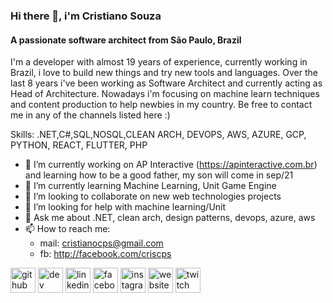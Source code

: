### Hi there 👋, i'm Cristiano Souza
#### A passionate software architect from São Paulo, Brazil
I'm a developer with almost 19 years of experience, currently working in Brazil, i love to build new things and try new tools and languages.
Over the last 8 years i've been working as Software Architect and currently acting as Head of Architecture.
Nowadays i'm focusing on machine learn techniques and content production to help newbies in my country.
Be free to contact me in any of the channels listed here :)


Skills: .NET,C#,SQL,NOSQL,CLEAN ARCH, DEVOPS, AWS, AZURE, GCP, PYTHON, REACT, FLUTTER, PHP

- 🔭 I’m currently working on AP Interactive (https://apinteractive.com.br) and learning how to be a good father, my son will come in sep/21 
- 🌱 I’m currently learning Machine Learning, Unit Game Engine 
- 👯 I’m looking to collaborate on new web technologies projects 
- 🤔 I’m looking for help with machine learning/Unit 
- 💬 Ask me about .NET, clean arch, design patterns, devops, azure, aws 
- 📫 How to reach me: 
  - mail: cristianocps@gmail.com 
  - fb: http://facebook.com/criscps 


[<img src='https://cdn.jsdelivr.net/npm/simple-icons@3.0.1/icons/github.svg' alt='github' height='40'>](https://github.com/https://github.com/cristianocps)  [<img src='https://cdn.jsdelivr.net/npm/simple-icons@3.0.1/icons/dev-dot-to.svg' alt='dev' height='40'>](https://dev.to/https://dev.to/cristianocps)  [<img src='https://cdn.jsdelivr.net/npm/simple-icons@3.0.1/icons/linkedin.svg' alt='linkedin' height='40'>](https://www.linkedin.com/in/https://www.linkedin.com/in/cristiano-souza-44129724//)  [<img src='https://cdn.jsdelivr.net/npm/simple-icons@3.0.1/icons/facebook.svg' alt='facebook' height='40'>](https://www.facebook.com/https://www.facebook.com/criscps)  [<img src='https://cdn.jsdelivr.net/npm/simple-icons@3.0.1/icons/instagram.svg' alt='instagram' height='40'>](https://www.instagram.com/https://www.instagram.com/brcodebeer/)  [<img src='https://cdn.jsdelivr.net/npm/simple-icons@3.0.1/icons/icloud.svg' alt='website' height='40'>](https://codeandbeer.com.br)  [<img src='https://cdn.jsdelivr.net/npm/simple-icons@3.0.1/icons/twitch.svg' alt='twitch' height='40'>](https://www.twitch.tv/code_cerveja)  

